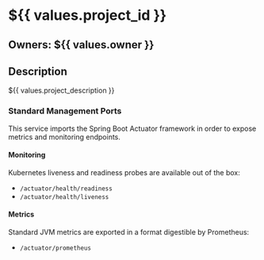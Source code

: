 # ${{ values.project_id }}

## Owners: ${{ values.owner }}

## Description

${{ values.project_description }}

### Standard Management Ports

This service imports the Spring Boot Actuator framework in order to expose metrics
and monitoring endpoints.

#### Monitoring

Kubernetes liveness and readiness probes are available out of the box:

- `/actuator/health/readiness`
- `/actuator/health/liveness`

#### Metrics

Standard JVM metrics are exported in a format digestible by Prometheus:

- `/actuator/prometheus`
